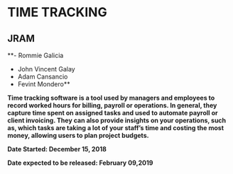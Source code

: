 # TIME TRACKING 
## JRAM

**- Rommie Galicia
- John Vincent Galay
- Adam Cansancio
- Fevint Mondero**

**Time tracking software is a tool used by managers and employees to record worked hours for billing, payroll or operations. In general, they capture time spent on assigned tasks and used to automate payroll or client invoicing. They can also provide insights on your operations, such as, which tasks are taking a lot of your staff’s time and costing the most money, allowing users to plan project budgets.**

**Date Started: December 15, 2018**

**Date expected to be released: February 09,2019**
